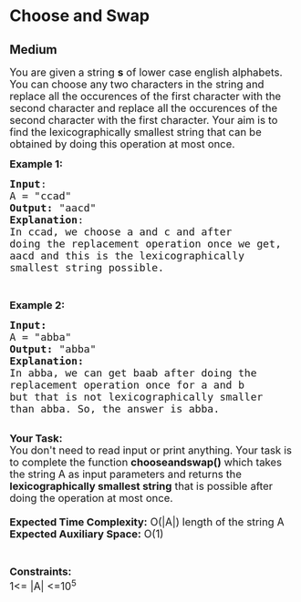 # Choose and Swap
## Medium
<div class="problems_problem_content__Xm_eO"><p><span style="font-size: 18px;">You are given a string <strong>s</strong> of lower case english alphabets. You can choose any two characters in the string and replace all the occurences of the first character with the second character and replace all the occurences of the second character with the first character. Your aim is to find the lexicographically smallest string that can be obtained by doing this operation at most once.</span></p>
<p><span style="font-size: 18px;"><strong>Example 1:</strong></span></p>
<pre><span style="font-size: 18px;"><strong>Input</strong>:
A = "ccad"
<strong>Output:</strong>&nbsp;"aacd"
<strong>Explanation</strong>:
In ccad, we choose a and c and after 
doing the replacement operation once we get, 
aacd and this is the lexicographically
smallest string possible. </span></pre>
<p>&nbsp;</p>
<p><span style="font-size: 18px;"><strong>Example 2:</strong></span></p>
<pre><span style="font-size: 18px;"><strong>Input:</strong>
A = "abba"
<strong>Output: </strong>"abba"
<strong>Explanation:
</strong>In abba, we can get baab after doing the 
replacement operation once for a and b 
but that is not lexicographically smaller 
than abba. So, the answer is abba. </span></pre>
<p><br><span style="font-size: 18px;"><strong>Your Task:&nbsp;&nbsp;</strong><br>You don't need to read input or print anything. Your task is to complete the function&nbsp;<strong>chooseandswap()</strong>&nbsp;which takes the string A as input parameters and returns the <strong>lexicographically smallest string</strong> that is possible after doing the operation at most once.<br><br><strong>Expected Time Complexity:</strong> O(|A|) length of the string A<br><strong>Expected Auxiliary Space:</strong> O(1)</span></p>
<p>&nbsp;</p>
<p><span style="font-size: 18px;"><strong>Constraints:</strong><br>1&lt;= |A| &lt;=10<sup>5</sup></span></p>
<p>&nbsp;</p></div>